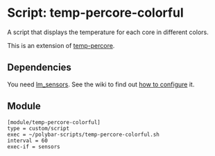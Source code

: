 # Script: temp-percore-colorful

A script that displays the temperature for each core in different colors.

This is an extension of [temp-percore](../temp-percore/).


## Dependencies

You need [lm_sensors](https://archlinux.org/packages/lm_sensors). See the wiki to find out [how to configure](https://wiki.archlinux.org/index.php/lm_sensors) it.


## Module

```
[module/temp-percore-colorful]
type = custom/script
exec = ~/polybar-scripts/temp-percore-colorful.sh
interval = 60
exec-if = sensors
```
